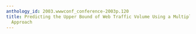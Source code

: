 ```yaml
---
anthology_id: 2003.wwwconf_conference-2003p.120
title: Predicting the Upper Bound of Web Traffic Volume Using a Multiple Time Scale
  Approach
---
```

